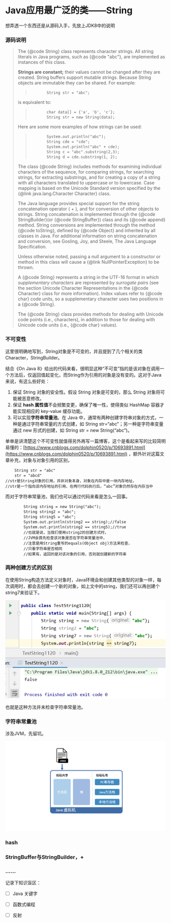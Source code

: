 # Java应用最广泛的类——String

想弄透一个东西还是从源码入手，先放上JDK8中的说明

### 源码说明

> The {@code String} class represents character strings. All string literals in Java programs, such as {@code "abc"}, are implemented as instances of this class.
>
> **Strings are constant;** their values cannot be changed after they are created. String buffers support mutable strings. Because String objects are immutable they can be shared. For example:
>
> > ```text
> >        String str = "abc";
> > ```
>
> is equivalent to:
>
> > ```text
> >        char data[] = {'a', 'b', 'c'};
> >        String str = new String(data);
> > ```
>
> Here are some more examples of how strings can be used:
>
> > ```text
> >        System.out.println("abc");
> >        String cde = "cde";
> >        System.out.println("abc" + cde);
> >        String c = "abc".substring(2,3);
> >        String d = cde.substring(1, 2);
> > ```
>
> The class {@code String} includes methods for examining individual characters of the sequence, for comparing strings, for searching strings, for extracting substrings, and for creating a copy of a string with all characters translated to uppercase or to lowercase. Case mapping is based on the Unicode Standard version specified by the {@link java.lang.Character Character} class.
>
> The Java language provides special support for the string concatenation operator \( + \), and for conversion of other objects to strings. String concatenation is implemented through the {@code StringBuilder}\(or {@code StringBuffer}\) class and its {@code append} method. String conversions are implemented through the method {@code toString}, defined by {@code Object} and inherited by all classes in Java. For additional information on string concatenation and conversion, see Gosling, Joy, and Steele, The Java Language Specification.
>
> Unless otherwise noted, passing a null argument to a constructor or method in this class will cause a {@link NullPointerException} to be thrown.
>
> A {@code String} represents a string in the UTF-16 format in which _supplementary characters_ are represented by _surrogate pairs_ \(see the section Unicode Character Representations in the {@code Character} class for more information\). Index values refer to {@code char} code units, so a supplementary character uses two positions in a {@code String}.
>
> The {@code String} class provides methods for dealing with Unicode code points \(i.e., characters\), in addition to those for dealing with Unicode code units \(i.e., {@code char} values\).

### 不可变性

这里很明确地写到，String对象是不可变的，并且提到了几个相关的类Character，StringBuilder。

结合《On Java 8》给出的代码来看，很明显这种“不可变”指的是该对象在调用一个方法后，仅返回值起变化，而String作为引用的对象是没有变的。这对于Java来说，有这么些好处：

1. 保证 String 对象的安全性。假设 String 对象是可变的，那么 String 对象将可能被恶意修改。 
2. 保证 **hash 属性值**不会频繁变更，确保了唯一性，使得类似 HashMap 容器才能实现相应的 key-value 缓存功能。
3.  可以实现**字符串常量池**。在 Java 中，通常有两种创建字符串对象的方式，一种是通过字符串常量的方式创建，如 String str=“abc”；另一种是字符串变量通过 new 形式的创建，如 String str = new String\(“abc”\)。

单单是讲清楚这个不可变性就值得另外再写一篇博客，这个是看起来写的比较简明易懂的：[https://www.cnblogs.com/dolphin0520/p/10693891.html](https://www.cnblogs.com/dolphin0520/p/10693891.html) ，额外针对这篇文章补充，对象与对象引用的区别，

```text
    String str = "abc"
    str = "abcd"
//str是String对象的引用，并非对象本身，对象在内存中是一块内存地址，
//str是一个指向该内存地址的引用，在两行代码执行后，“abc”对象仍然存在内存当中
```

  而对于字符串常量池，我们也可以通过代码来看是怎么一回事。

```text
        String string = new String("abc");
        String string2 = "abc";
        String string5 = "abc";
        System.out.println(string2 == string);//false
        System.out.println(string2 == string5);//true
        //也就是说，当我们使用string2的创建方式时，
        //JVM会首先检查该对象是否在字符串常量池中，
        //注意是用String重写的equals(Object obj)方法来检查，
        //只看字符串是否相同
        //如果有，返回的是对该对象的引用，否则就创建新的字符串
```

### 两种创建方式的区别

在使用String构造方法定义对象时，Java环境会和创建其他类型的对象一样，每次调用时，都会去创建一个新的对象，如上文中的string，我们还可以再创建个string7来验证下。

![&#x901A;&#x8FC7;new String\(&quot;&quot;\)&#x521B;&#x5EFA;&#x5BF9;&#x8C61;&#xFF0C;&#x6BCF;&#x6B21;&#x90FD;&#x662F;&#x65B0;&#x5BF9;&#x8C61;~~~](.gitbook/assets/image%20%283%29.png)

也就是这种方法并未检查字符串常量池。

### 字符串常量池

涉及JVM，先留坑。

![](.gitbook/assets/image%20%285%29%20%281%29.png)

### hash

### StringBuffer与StringBuilder，+

### ……



记录下知识盲区： 

* [ ] Java 关键字
* [ ] 函数式编程
* [ ] 反射




